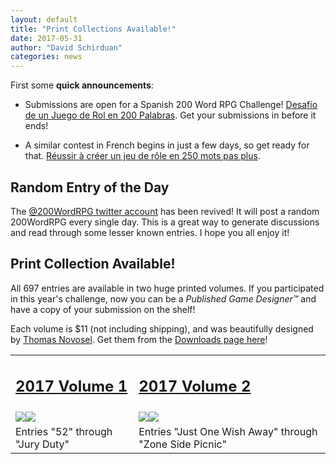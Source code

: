 ```yaml
---
layout: default
title: "Print Collections Available!"
date: 2017-05-31
author: "David Schirduan"
categories: news
---
```


First some **quick announcements**:

 * Submissions are open for a Spanish 200 Word RPG Challenge! [Desafío de un Juego de Rol en 200 Palabras](http://200palabras.nogarung.com/). Get your submissions in before it ends!

 * A similar contest in French begins in just a few days, so get ready for that. [Réussir à créer un jeu de rôle en 250 mots pas plus](https://www.facebook.com/iletaitunefoisunpetitjeuderole/).
 

## Random Entry of the Day
The [@200WordRPG twitter account](https://twitter.com/200WordRPG) has been revived! It will post a random 200WordRPG every single day. This is a great way to generate discussions and read through some lesser known entries. I hope you all enjoy it!

## Print Collection Available!
All 697 entries are available in two huge printed volumes. If you participated in this year's challenge, now you can be a *Published Game Designer™* and have a copy of your submission on the shelf! 

Each volume is $11 (not including shipping), and was beautifully designed by <a href="http://thomas-novosel.com/">Thomas Novosel</a></td>. Get them from the [Downloads page here]({{site.baseurl}}/downloads)!

<table>
<tr>
<td id="downloads"><a href="http://www.lulu.com/shop/many-contributors/200-word-rpg-challenge-2017-vol1-of-2/paperback/product-23195071.html"><h2>2017 Volume 1</h2></a></td>
<td id="downloads"><a href="http://www.lulu.com/shop/many-contributors/200-word-rpg-challenge-2017-vol2-of-2/paperback/product-23195064.html"><h2>2017 Volume 2</h2></a></td>
</tr>
<tr>
<td><a href="{{site.baseurl}}/assets/images/print1.png"><img src="/assets/images/print1.png"/></a><a href="{{site.baseurl}}/assets/images/print2.png"><img src="/assets/images/print2.png"/></a></td>
<td><a href="{{site.baseurl}}/assets/images/print3.png"><img src="/assets/images/print3.png"/></a><a href="{{site.baseurl}}/assets/images/print4.png"><img src="/assets/images/print4.png"/></a></td>
</tr>
<tr>
<td id="downloads">Entries "52" through "Jury Duty"</td>
<td id="downloads">Entries "Just One Wish Away" through "Zone Side Picnic"</td>
</tr>
</table>

